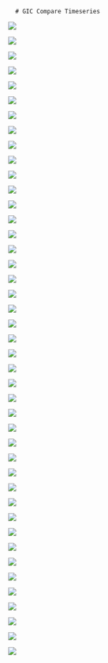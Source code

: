 
      # GIC Compare Timeseries
      
![](_processed/10052/GIC_compare_timeseries.png)

![](_processed/10076/GIC_compare_timeseries.png)

![](_processed/10099/GIC_compare_timeseries.png)

![](_processed/10238/GIC_compare_timeseries.png)

![](_processed/10255/GIC_compare_timeseries.png)

![](_processed/10622/GIC_compare_timeseries.png)

![](_processed/10063/GIC_compare_timeseries.png)

![](_processed/10077/GIC_compare_timeseries.png)

![](_processed/10079/GIC_compare_timeseries.png)

![](_processed/10113/GIC_compare_timeseries.png)

![](_processed/10114/GIC_compare_timeseries.png)

![](_processed/10115/GIC_compare_timeseries.png)

![](_processed/10402/GIC_compare_timeseries.png)

![](_processed/10428/GIC_compare_timeseries.png)

![](_processed/10659/GIC_compare_timeseries.png)

![](_processed/10660/GIC_compare_timeseries.png)

![](_processed/10693/GIC_compare_timeseries.png)

![](_processed/10184/GIC_compare_timeseries.png)

![](_processed/10185/GIC_compare_timeseries.png)

![](_processed/10186/GIC_compare_timeseries.png)

![](_processed/10187/GIC_compare_timeseries.png)

![](_processed/10195/GIC_compare_timeseries.png)

![](_processed/10197/GIC_compare_timeseries.png)

![](_processed/10203/GIC_compare_timeseries.png)

![](_processed/10204/GIC_compare_timeseries.png)

![](_processed/10208/GIC_compare_timeseries.png)

![](_processed/10212/GIC_compare_timeseries.png)

![](_processed/10220/GIC_compare_timeseries.png)

![](_processed/10250/GIC_compare_timeseries.png)

![](_processed/bullrun/GIC_compare_timeseries.png)

![](_processed/gleason/GIC_compare_timeseries.png)

![](_processed/johnsonville/GIC_compare_timeseries.png)

![](_processed/montgomery/GIC_compare_timeseries.png)

![](_processed/paradise3/GIC_compare_timeseries.png)

![](_processed/pinhook/GIC_compare_timeseries.png)

![](_processed/raccoonmountain/GIC_compare_timeseries.png)

![](_processed/rutherford/GIC_compare_timeseries.png)

![](_processed/shelby/GIC_compare_timeseries.png)

![](_processed/southaven/GIC_compare_timeseries.png)

![](_processed/sullivan/GIC_compare_timeseries.png)

![](_processed/union/GIC_compare_timeseries.png)

![](_processed/weakley/GIC_compare_timeseries.png)

![](_processed/widowscreek/GIC_compare_timeseries.png)
